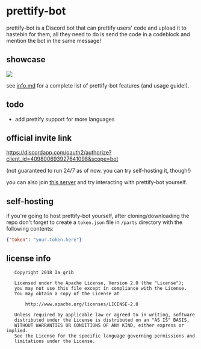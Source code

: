 # prettify-bot

prettify-bot is a Discord bot that can prettify users' code and upload it to hastebin for them, all they need to do is send the code in a codeblock and mention the bot in the same message!

## showcase

![](https://i.imgur.com/IbCUvv6.png)

see [info.md](https://github.com/iagrib/prettify-bot/blob/master/info.md) for a complete list of prettify-bot features (and usage guide!).

## todo

* add prettify support for more languages

## official invite link

https://discordapp.com/oauth2/authorize?client_id=409800693927641098&scope=bot

(not guaranteed to run 24/7 as of now. you can try self-hosting it, though!)

you can also join [this server](https://discord.gg/VJryeSb) and try interacting with prettify-bot yourself.

## self-hosting

if you're going to host prettify-bot yourself, after cloning/downloading the repo don't forget to create a `token.json` file in `/parts` directory with the following contents:
```json
{"token": "your.token.here"}
```

## license info

```
   Copyright 2018 Ia_grib

   Licensed under the Apache License, Version 2.0 (the "License");
   you may not use this file except in compliance with the License.
   You may obtain a copy of the License at

       http://www.apache.org/licenses/LICENSE-2.0

   Unless required by applicable law or agreed to in writing, software
   distributed under the License is distributed on an "AS IS" BASIS,
   WITHOUT WARRANTIES OR CONDITIONS OF ANY KIND, either express or implied.
   See the License for the specific language governing permissions and
   limitations under the License.
```